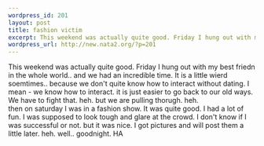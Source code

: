 ```yaml
--- 
wordpress_id: 201
layout: post
title: fashion victim
excerpt: This weekend was actually quite good. Friday I hung out with my best friedn in the whole world.. and we had an incredible time. It is a little wierd soemtimes.. because we don't quite know how to interact without dating. I mean - we know how to interact. it is just easier to go back to our old ways. We have to fight that. heh. but we are pulling thorugh. heh.  then on saturday I was in a fa...
wordpress_url: http://new.nata2.org/?p=201
---
```

This weekend was actually quite good. Friday I hung out with my best friedn in the whole world.. and we had an incredible time. It is a little wierd soemtimes.. because we don't quite know how to interact without dating. I mean - we know how to interact. it is just easier to go back to our old ways. We have to fight that. heh. but we are pulling thorugh. heh. <br/> then on saturday I was in a fashion show. It was quite good. I had a lot of fun. I was supposed to look tough and glare at the crowd. I don't know if I was successful or not. but it was nice. I got pictures and will post them a little later. heh. well.. goodnight. HA
